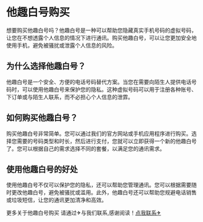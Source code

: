 # 他趣白号购买

想要购买他趣白号吗？他趣白号是一种可以帮助您隐藏真实手机号码的虚拟号码，让您在不想透露个人信息的情况下进行通讯。购买他趣白号，可以让您更加安全地使用手机，避免被骚扰或泄露个人信息的风险。

## 为什么选择他趣白号？

他趣白号是一个安全、方便的电话号码替代方案。当您在需要向陌生人提供电话号码时，可以使用他趣白号来保护您的隐私。这种虚拟号码可以用于注册各种账号、下订单或与陌生人联系，而不必担心个人信息的泄霏。

## 如何购买他趣白号？

购买他趣白号非常简单。您可以通过我们的官方网站或手机应用程序进行购买。选择您需要的号码类型和时长，然后进行支付，您就可以立即获得一个新的他趣白号了。您可以根据自己的需求选择不同的套餐，以满足您的通讯需求。

## 使用他趣白号的好处

使用他趣白号不仅可以保护您的隐私，还可以帮助您管理通讯。您可以根据需要随时更改他趣白号，避免被骚扰或滥用。此外，他趣白号还可以帮助您规避电话销售或垃圾短信，让您的通讯更加清净和高效。

更多关于他趣白号购买 请通过✈与我们联系,感谢阅读！[点我联系✈](https://file.k02.cc)